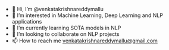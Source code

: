 - 👋 Hi, I’m @venkatakrishnareddymallu
- 👀 I’m interested in Machine Learning, Deep Learning and NLP applications
- 🌱 I’m currently learning SOTA models in NLP
- 💞️ I’m looking to collaborate on NLP projects
- 📫 How to reach me venkatakrishnareddymallu@gmail.com

<!---
venkatakrishnareddymallu/venkatakrishnareddymallu is a ✨ special ✨ repository because its `README.md` (this file) appears on your GitHub profile.
You can click the Preview link to take a look at your changes.
--->

